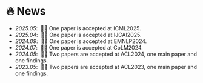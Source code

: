 # 🔥 News
- *2025.05*: &nbsp;🎉🎉 One paper is accepted at ICML2025.
- *2025.04*: &nbsp;🎉🎉 One paper is accepted at IJCAI2025.
- *2024.09*: &nbsp;🎉🎉 One paper is accepted at EMNLP2024.
- *2024.07*: &nbsp;🎉🎉 One paper is accepted at CoLM2024. 
- *2024.05*: &nbsp;🎉🎉 Two papers are accepted at ACL2024, one main paper and one findings.
- *2023.05*: &nbsp;🎉🎉 Two papers are accepted at ACL2023, one main paper and one findings.